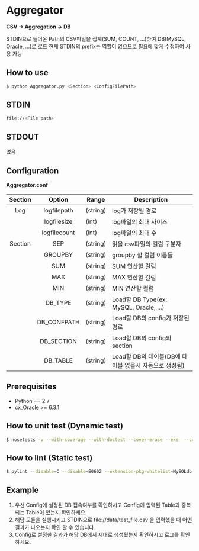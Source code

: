 # Aggregator

**CSV -> Aggregation -> DB**

STDIN으로 들어온 Path의 CSV파일을 집계(SUM, COUNT, ...)하여 DB(MySQL, Oracle, ...)로 로드
현재 STDIN의 prefix는 역할이 없으므로 필요에 맞게 수정하여 사용 가능

## How to use
```Bash
$ python Aggregator.py <Section> <ConfigFilePath>
```

## STDIN
```Bash
file://<File path>
```

## STDOUT
없음

## Configuration

**Aggregator.conf**

|Section|Option|Range|Description|
|:------:|:-------------:|-----------|-----------------------------|
|Log    |logfilepath    | (string) |  log가 저장될 경로           |
|          |logfilesize     | (int)      |   log파일의 최대 사이즈   |
|          |logfilecount  | (int)      |   log파일의 최대 수          |
|Section| SEP   |(string)| 읽을 csv파일의 컬럼 구분자        |
|| GROUPBY   |(string)| groupby 할 컬럼 이름들      |
|| SUM   |(string)| SUM 연산할 컬럼   |
|| MAX   |(string)| MAX 연산할 컬럼       |
|| MIN   |(string)| MIN 연산할 컬럼      |
|| DB_TYPE   |(string)| Load할 DB Type(ex: MySQL, Oracle, ...)    |
|| DB_CONFPATH   |(string)| Load할 DB의 config가 저장된 경로   |
|| DB_SECTION   |(string)| Load할 DB의 config의 section        |
|| DB_TABLE   |(string)| Load할 DB의 테이블(DB에 테이블 없을시 자동으로 생성됨) |

## Prerequisites
- Python == 2.7
- cx_Oracle >= 6.3.1

## How to unit test (Dynamic test)
```Bash
$ nosetests -v --with-coverage --with-doctest --cover-erase --exe  --cover-package=. tests/*.py
```

## How to lint (Static test)
```Bash
$ pylint --disable=C --disable=E0602 --extension-pkg-whitelist=MySQLdb,cx_Oracle --generated-members=message,code,ProgrammingError,OperationalError --msg-template='{path}:{line}:[{msg_id}({symbol}),{obj}]{msg}' *.py
```

## Example
1. 우선 Config에 설정된 DB 접속여부를 확인하시고 Config에 입력된 Table과 중복되는 Table이 있는지 확인하세요.
1. 해당 모듈을 실행시키고 STDIN으로 file://data/test_file.csv 을 입력했을 때 어떤 결과가 나오는지 확인 할 수 있습니다.
2. Config로 설정한 결과가 해당 DB에서 제대로 생성됬는지 확인하시고 로그를 확인하세요.
